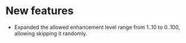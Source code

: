 # New features
* Expanded the allowed enhancement level range from 1..10 to 0..100, allowing skipping it randomly.
